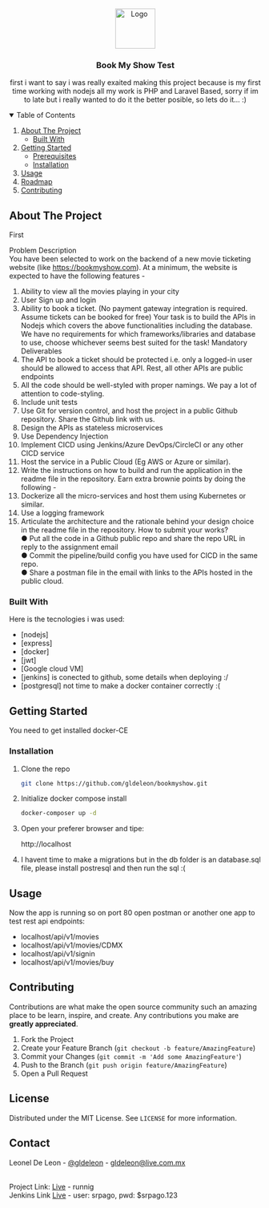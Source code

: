 <!-- PROJECT LOGO -->
<br />
<p align="center">
  <a href="https://github.com/othneildrew/Best-README-Template">
    <img src="images/logo.png" alt="Logo" width="80" height="80">
  </a>

  <h3 align="center">Book My Show Test</h3>

  <p align="center">
    first i want to say i was really exaited making this project because is my first time working with nodejs all my work is PHP and Laravel Based, sorry if im to late but i really wanted to do it the better posible, so lets do it... :)
    <br />   
  </p>
</p>

<!-- TABLE OF CONTENTS -->
<details open="open">
  <summary>Table of Contents</summary>
  <ol>
    <li>
      <a href="#about-the-project">About The Project</a>
      <ul>
        <li><a href="#built-with">Built With</a></li>
      </ul>
    </li>
    <li>
      <a href="#getting-started">Getting Started</a>
      <ul>
        <li><a href="#prerequisites">Prerequisites</a></li>
        <li><a href="#installation">Installation</a></li>
      </ul>
    </li>
    <li><a href="#usage">Usage</a></li>
    <li><a href="#roadmap">Roadmap</a></li>
    <li><a href="#contributing">Contributing</a></li>    
  </ol>
</details>

<!-- ABOUT THE PROJECT -->
## About The Project

First

Problem Description <br />
You have been selected to work on ​the backend​ of a new movie ticketing website (like https://bookmyshow.com​).
At a minimum, the website is expected to have the following features -
1. Ability to view all the movies playing in your city
2. User Sign up and login
3. Ability to book a ticket. (No payment gateway integration is required. Assume tickets can be
booked for free)
Your task is to ​build the APIs​ in Nodejs which covers the above functionalities including the database. We have no requirements for which frameworks/libraries and database to use, choose whichever seems best suited for the task!
Mandatory Deliverables
1. The API to book a ticket should be protected i.e. only a logged-in user should be allowed to access that API. Rest, all other APIs are public endpoints
2. All the code should be well-styled with proper namings. We pay a lot of attention to code-styling.
3. Include unit tests
4. Use Git for version control, and host the project in a public Github repository. Share the Github
link with us.
6. Design the APIs as stateless microservices
7. Use Dependency Injection
8. Implement CICD using Jenkins/Azure DevOps/CircleCI or any other CICD service
9. Host the service in a Public Cloud (Eg AWS or Azure or similar).
10. Write the instructions on how to build and run the application in the readme file in the repository.
Earn extra brownie points by doing the following -
11. Dockerize all the micro-services and host them using Kubernetes or similar.
12. Use a logging framework
13. Articulate the architecture and the rationale behind your design choice in the readme file in the
repository.
How to submit your works?
<br /> ● Put all the code in a Github public repo and share the repo URL in reply to the assignment email
<br /> ● Commit the pipeline/build config you have used for CICD in the same repo.
<br /> ● Share a postman file in the email with links to the APIs hosted in the public cloud.

### Built With

Here is the tecnologies i was used:

* [nodejs]
* [express]
* [docker]
* [jwt]
* [Google cloud VM]
* [jenkins] is conected to github, some details when deploying :/
* [postgresql] not time to make a docker container correctly :(

<!-- GETTING STARTED -->
## Getting Started

You need to get installed docker-CE

### Installation


1. Clone the repo
   ```sh
   git clone https://github.com/gldeleon/bookmyshow.git
   ```
2. Initialize docker compose install
   ```sh
   docker-composer up -d
   ```
3. Open your preferer browser and tipe:

   http://localhost

4. I havent time to make a migrations but in the db folder is an database.sql file, please install postresql and then run the sql :(
<!-- USAGE EXAMPLES -->
## Usage

Now the app is running so on port 80 open postman or another one app to test rest api endpoints:

* localhost/api/v1/movies
* localhost/api/v1/movies/CDMX
* localhost/api/v1/signin
* localhost/api/v1/movies/buy


<!-- CONTRIBUTING -->
## Contributing

Contributions are what make the open source community such an amazing place to be learn, inspire, and create. Any contributions you make are **greatly appreciated**.

1. Fork the Project
2. Create your Feature Branch (`git checkout -b feature/AmazingFeature`)
3. Commit your Changes (`git commit -m 'Add some AmazingFeature'`)
4. Push to the Branch (`git push origin feature/AmazingFeature`)
5. Open a Pull Request

<!-- LICENSE -->
## License

Distributed under the MIT License. See `LICENSE` for more information.

<!-- CONTACT -->
## Contact

Leonel De Leon - [@gldeleon](https://twitter.com/gldeleon) - gldeleon@live.com.mx

<br />Project Link: [Live](http://35.192.16.71) - runnig
<br />Jenkins Link [Live](http://35.192.16.71:8080) - user: srpago, pwd: $srpago.123